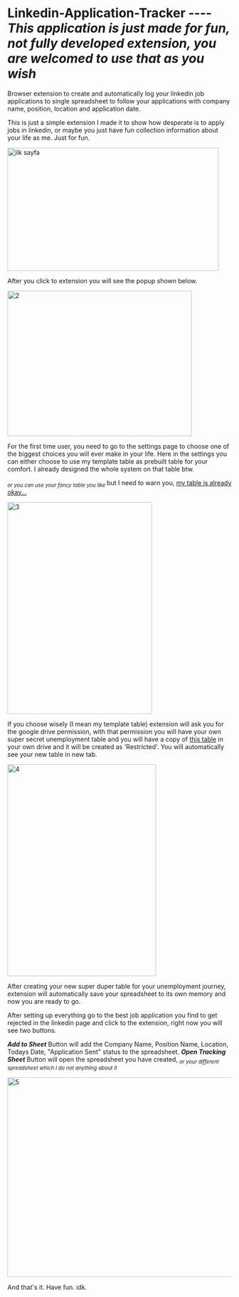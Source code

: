 # Linkedin-Application-Tracker ---- _This application is just made for fun, not fully developed extension, you are welcomed to use that as you wish_
Browser extension to create and automatically log your linkedin job applications to single spreadsheet to follow your applications with company name, position, location and application date. 

This is just a simple extension I made it to show how desperate is to apply jobs in linkedin, or maybe you just have fun collection information about your life as me. Just for fun.

<img width="475" height="276" alt="ilk sayfa" src="https://github.com/user-attachments/assets/39168aa6-93a4-4da4-a6d0-ff5fac5af198" />

After you click to extension you will see the popup shown below.

<img width="414" height="326" alt="2" src="https://github.com/user-attachments/assets/ee0d9c19-928b-47a3-8753-3001aedd2950" />

For the first time user, you need to go to the settings page to choose one of the biggest choices you will ever make in your life.
Here in the settings you can either choose to use my template table as prebuilt table for your comfort. I already designed the whole system on that table btw. 

<sub> _or you can use your fancy table you like_ </sub> but I need to warn you, <ins> my table is already okay...</ins>

<img width="325" height="475" alt="3" src="https://github.com/user-attachments/assets/1ed3c8a3-2452-4af2-9950-c9e2bf1c2484" />

If you choose wisely (I mean my template table) extension will ask you for the google drive permission, with that permission you will have your own super secret unemployment table and you will have a copy of [this table](https://docs.google.com/spreadsheets/d/138_o2fC39qJjVmbRc4l2aYoFwpMKG4UbsQg2RLin7Yk/edit?gid=0#gid=0) in your own drive and it will be created as 'Restricted'. You will automatically see your new table in new tab.

<img width="334" height="475" alt="4" src="https://github.com/user-attachments/assets/a519b732-ab21-419d-b80c-453ac94b3137" />


After creating your new super duper table for your unemployment journey, extension will automatically save your spreadsheet to its own memory and now you are ready to go. 

After setting up everything go to the best job application you find to get rejected in the linkedin page and click to the extension, right now you will see two buttons.

***Add to Sheet*** Button will add the Company Name, Position Name, Location, Todays Date, "Application Sent" status to the spreadsheet. 
***Open Tracking Sheet*** Button will open the spreadsheet you have created, <sub> _or your different spreadsheet which I do not anything about it_ </sub>

<img width="1025" height="448" alt="5" src="https://github.com/user-attachments/assets/220027e9-331a-46ff-9dcb-e28305d55a6a" />

And that's it. Have fun. idk.
